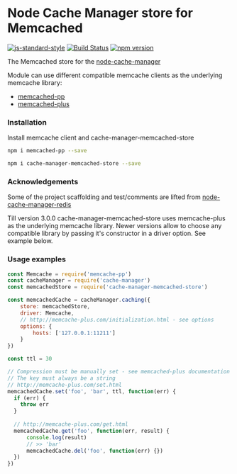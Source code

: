 # Node Cache Manager store for Memcached
 
[![js-standard-style](https://cdn.rawgit.com/feross/standard/master/badge.svg)](http://standardjs.com) [![Build Status](https://travis-ci.org/theogravity/node-cache-manager-memcached-store.svg?branch=master)](https://travis-ci.org/theogravity/node-cache-manager-memcached-store) [![npm version](https://badge.fury.io/js/cache-manager-memcached-store.svg)](https://badge.fury.io/js/cache-manager-memcached-store)

The Memcached store for the [node-cache-manager](https://github.com/BryanDonovan/node-cache-manager)

Module can use different compatible memcache clients as the underlying memcache library:

 * [memcached-pp](https://github.com/victorquinn/memcache-plus)
 * [memcached-plus](https://github.com/victorquinn/memcache-plus)

### Installation

Install memcache client and cache-manager-memcached-store

```sh
npm i memcached-pp --save
```

```sh
npm i cache-manager-memcached-store --save
```

### Acknowledgements

Some of the project scaffolding and test/comments are lifted from [node-cache-manager-redis](https://github.com/dial-once/node-cache-manager-redis)

Till version 3.0.0 cache-manager-memcached-store uses memcache-plus as the underlying memcache library.
Newer versions allow to choose any compatible library by passing it's constructor in a driver option. See example below.

### Usage examples

```js
const Memcache = require('memcache-pp')
const cacheManager = require('cache-manager')
const memcachedStore = require('cache-manager-memcached-store')

const memcachedCache = cacheManager.caching({
    store: memcachedStore,
    driver: Memcache,
    // http://memcache-plus.com/initialization.html - see options
    options: {
        hosts: ['127.0.0.1:11211']
    } 
})

const ttl = 30

// Compression must be manually set - see memcached-plus documentation
// The key must always be a string
// http://memcache-plus.com/set.html
memcachedCache.set('foo', 'bar', ttl, function(err) {
  if (err) {
    throw err
  }
    
  // http://memcache-plus.com/get.html
  memcachedCache.get('foo', function(err, result) {
      console.log(result)
      // >> 'bar'
      memcachedCache.del('foo', function(err) {})
  })
})
```
